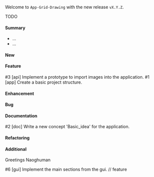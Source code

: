 Welcome to `App-Grid-Drawing` with the new release `vX.Y.Z`.

TODO



#### Summary
* ...
* ...



#### New



#### Feature
#3 [api] Implement a prototype to import images into the application.
#1 [app] Create a basic project structure.



#### Enhancement



#### Bug



#### Documentation
#2 [doc] Write a new concept 'Basic_idea' for the application.



#### Refactoring



#### Additional



Greetings
Naoghuman



[//]: # (Images)



[//]: # (Links)
#6 [gui] Implement the main sections from the gui. // feature



[//]: # (Issues which will be integrated in this release)

